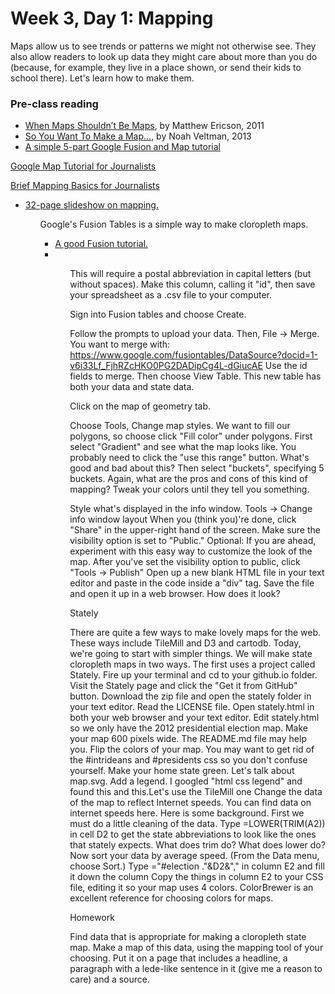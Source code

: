 # Week 3, Day 1: Mapping

Maps allow us to see trends or patterns we might not otherwise see. They also allow readers to look up data they might care about more than you do (because, for example, they live in a place shown, or send their kids to school there). Let's learn how to make them.

### Pre-class reading

- [When Maps Shouldn’t Be Maps](http://www.ericson.net/content/2011/10/when-maps-shouldnt-be-maps/), by Matthew Ericson, 2011
- [So You Want To Make a Map...](https://github.com/veltman/learninglunches/tree/master/maps), by Noah Veltman, 2013
- [A simple 5-part Google Fusion and Map tutorial](http://www.mulinblog.com/google-maps-tutorial-part-1-what-fusion-tables-is-and-does/)

[Google Map Tutorial for Journalists](http://www.smalldatajournalism.com/projects/one-offs/mapping-with-fusion-tables/?utm_content=buffer8c5f4&utm_medium=social&utm_source=twitter.com&utm_campaign=buffer)

[Brief Mapping Basics for Journalists](http://ijnet.org/en/blog/mapping-basics-journalists)

<ul>
<li><a href="http://kpq.github.io/sherp-31/assets/lectures/lecture2-2013.pdf/">32-page slideshow on mapping.</a></li>
<ul>

Google's Fusion Tables is a simple way to make cloropleth maps.

<ul>
<li><a href="https://support.google.com/fusiontables/answer/2527132?hl=en&topic=2573107&ctx=topic/">A good Fusion tutorial.</a><li>
<ul>

This will require a postal abbreviation in capital letters (but without spaces). Make this column, calling it "id", then save your spreadsheet as a .csv file to your computer.

Sign into Fusion tables and choose Create.

Follow the prompts to upload your data. Then, File -> Merge. You want to merge with: https://www.google.com/fusiontables/DataSource?docid=1-v6i33Lf_FjhRZcHKO0PG2DADipCg4L-dGiucAE Use the id fields to merge. Then choose View Table. This new table has both your data and state data.

Click on the map of geometry tab.

Choose Tools, Change map styles. We want to fill our polygons, so choose click "Fill color" under polygons. First select "Gradient" and see what the map looks like. You probably need to click the "use this range" button. What's good and bad about this? Then select "buckets", specifying 5 buckets. Again, what are the pros and cons of this kind of mapping? Tweak your colors until they tell you something.

Style what's displayed in the info window. Tools -> Change info window layout
When you (think you)'re done, click "Share" in the upper-right hand of the screen. Make sure the visibility option is set to "Public."
Optional: If you are ahead, experiment with this easy way to customize the look of the map.
After you've set the visibility option to public, click "Tools -> Publish" Open up a new blank HTML file in your text editor and paste in the code inside a "div" tag.
Save the file and open it up in a web browser. How does it look?

Stately

There are quite a few ways to make lovely maps for the web. These ways include TileMill and D3 and cartodb. Today, we're going to start with simpler things. We will make state cloropleth maps in two ways. The first uses a project called Stately.
Fire up your terminal and cd to your github.io folder.
Visit the Stately page and click the "Get it from GitHub" button. Download the zip file and open the stately folder in your text editor.
Read the LICENSE file.
Open stately.html in both your web browser and your text editor.
Edit stately.html so we only have the 2012 presidential election map.
Make your map 600 pixels wide. The README.md file may help you.
Flip the colors of your map. You may want to get rid of the #intrideans and #presidents css so you don't confuse yourself.
Make your home state green.
Let's talk about map.svg.
Add a legend. I googled "html css legend" and found this and this.Let's use the TileMill one
Change the data of the map to reflect Internet speeds. You can find data on internet speeds here. Here is some background.
First we must do a little cleaning of the data. Type =LOWER(TRIM(A2)) in cell D2 to get the state abbreviations to look like the ones that stately expects. What does trim do? What does lower do?
Now sort your data by average speed. (From the Data menu, choose Sort.)
Type ="#election ."&D2&"," in column E2 and fill it down the column
Copy the things in column E2 to your CSS file, editing it so your map uses 4 colors. ColorBrewer is an excellent reference for choosing colors for maps.

Homework

Find data that is appropriate for making a cloropleth state map. Make a map of this data, using the mapping tool of your choosing. Put it on a page that includes a headline, a paragraph with a lede-like sentence in it (give me a reason to care) and a source. 


